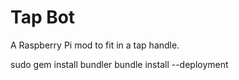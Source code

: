 Tap Bot
=======

A Raspberry Pi mod to fit in a tap handle.

sudo gem install bundler
bundle install --deployment


